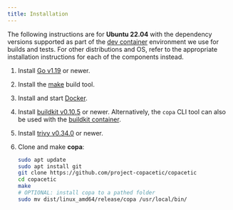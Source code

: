```yaml
---
title: Installation
---
```


The following instructions are for **Ubuntu 22.04** with the dependency versions supported as part of the [dev container](./contributing.md/#visual-studio-code-development-container) environment we use for builds and tests. For other distributions and OS, refer to the appropriate installation instructions for each of the components instead.

1. Install [Go v1.19](https://go.dev/doc/install) or newer.

2. Install the [make](https://www.gnu.org/software/make/) build tool.

3. Install and start [Docker](https://www.docker.com/get-started/).

4. Install [buildkit v0.10.5](https://github.com/moby/buildkit#quick-start) or newer. Alternatively, the `copa` CLI tool can also be used with the [buildkit container](https://hub.docker.com/r/moby/buildkit/tags/).

5. Install [trivy v0.34.0](https://aquasecurity.github.io/trivy/latest/getting-started/installation/) or newer.

6. Clone and make **copa**:

   ```bash
   sudo apt update
   sudo apt install git
   git clone https://github.com/project-copacetic/copacetic
   cd copacetic
   make
   # OPTIONAL: install copa to a pathed folder
   sudo mv dist/linux_amd64/release/copa /usr/local/bin/
   ```